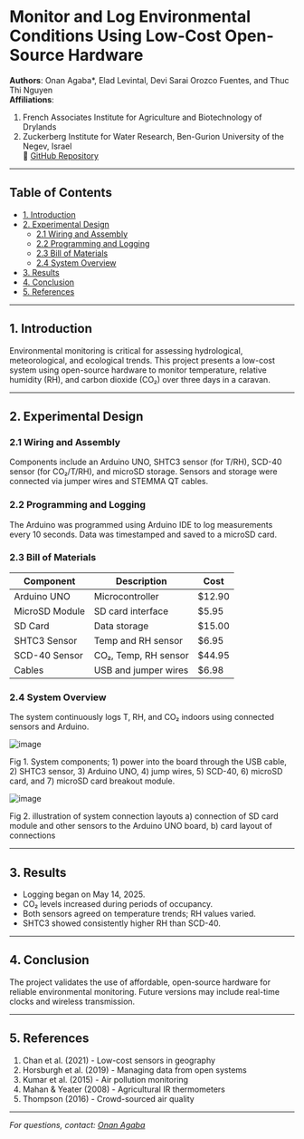 # Monitor and Log Environmental Conditions Using Low-Cost Open-Source Hardware

**Authors**: Onan Agaba\*, Elad Levintal, Devi Sarai Orozco Fuentes, and Thuc Thi Nguyen  
**Affiliations**:  
1. French Associates Institute for Agriculture and Biotechnology of Drylands  
2. Zuckerberg Institute for Water Research, Ben-Gurion University of the Negev, Israel  
🔗 [GitHub Repository](https://github.com/OnanAgaba/monitor-and-log-environmental-conditions)

---

## Table of Contents

- [1. Introduction](#1-introduction)
- [2. Experimental Design](#2-experimental-design)
  - [2.1 Wiring and Assembly](#21-wiring-and-assembly)
  - [2.2 Programming and Logging](#22-programming-and-logging)
  - [2.3 Bill of Materials](#23-bill-of-materials)
  - [2.4 System Overview](#24-system-overview)
- [3. Results](#3-results)
- [4. Conclusion](#4-conclusion)
- [5. References](#5-references)

---

## 1. Introduction

Environmental monitoring is critical for assessing hydrological, meteorological, and ecological trends. This project presents a low-cost system using open-source hardware to monitor temperature, relative humidity (RH), and carbon dioxide (CO₂) over three days in a caravan.

---

## 2. Experimental Design

### 2.1 Wiring and Assembly

Components include an Arduino UNO, SHTC3 sensor (for T/RH), SCD-40 sensor (for CO₂/T/RH), and microSD storage. Sensors and storage were connected via jumper wires and STEMMA QT cables.

### 2.2 Programming and Logging

The Arduino was programmed using Arduino IDE to log measurements every 10 seconds. Data was timestamped and saved to a microSD card.

### 2.3 Bill of Materials

| Component          | Description                                | Cost   |
|-------------------|--------------------------------------------|--------|
| Arduino UNO        | Microcontroller                            | $12.90 |
| MicroSD Module     | SD card interface                          | $5.95  |
| SD Card            | Data storage                               | $15.00 |
| SHTC3 Sensor       | Temp and RH sensor                         | $6.95  |
| SCD-40 Sensor      | CO₂, Temp, RH sensor                       | $44.95 |
| Cables             | USB and jumper wires                       | $6.98  |

### 2.4 System Overview

The system continuously logs T, RH, and CO₂ indoors using connected sensors and Arduino.

![image](https://github.com/user-attachments/assets/fa3ce34f-8c50-43df-9b81-4d2f4a0b6f54)

Fig 1. System components; 1) power into the board through the USB cable, 2) SHTC3 sensor, 3) Arduino UNO, 4) jump wires, 5) SCD-40, 6) microSD card, and 7) microSD card breakout module.

![image](https://github.com/user-attachments/assets/7be6bab0-f67e-475b-bb66-318a08fec83a)

Fig 2. illustration of system connection layouts a) connection of SD card module and other sensors to the Arduino UNO board, b) card layout of connections

---

## 3. Results

- Logging began on May 14, 2025.
- CO₂ levels increased during periods of occupancy.
- Both sensors agreed on temperature trends; RH values varied.
- SHTC3 showed consistently higher RH than SCD-40.

---

## 4. Conclusion

The project validates the use of affordable, open-source hardware for reliable environmental monitoring. Future versions may include real-time clocks and wireless transmission.

---

## 5. References

1. Chan et al. (2021) - Low-cost sensors in geography  
2. Horsburgh et al. (2019) - Managing data from open systems  
3. Kumar et al. (2015) - Air pollution monitoring  
4. Mahan & Yeater (2008) - Agricultural IR thermometers  
5. Thompson (2016) - Crowd-sourced air quality

---

*For questions, contact: [Onan Agaba](mailto:onan.agaba@example.com)*
